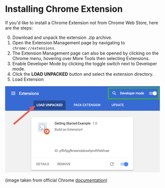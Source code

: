 # Installing Chrome Extension 

If you'd like to install a Chrome Extension not from Chrome Web Store, here are the steps:

0. Download and unpack the extension .zip archive.
1. Open the Extension Management page by navigating to `chrome://extensions`.
2. The Extension Management page can also be opened by clicking on the Chrome menu, hovering over More Tools then selecting Extensions.
3. Enable Developer Mode by clicking the toggle switch next to Developer mode.
4. Click the **LOAD UNPACKED** button and select the extension directory.
5. Load Extension

![load extension](img/load_extension.png)

(image taken from official Chrome [documentation](https://developer.chrome.com/extensions/getstarted))